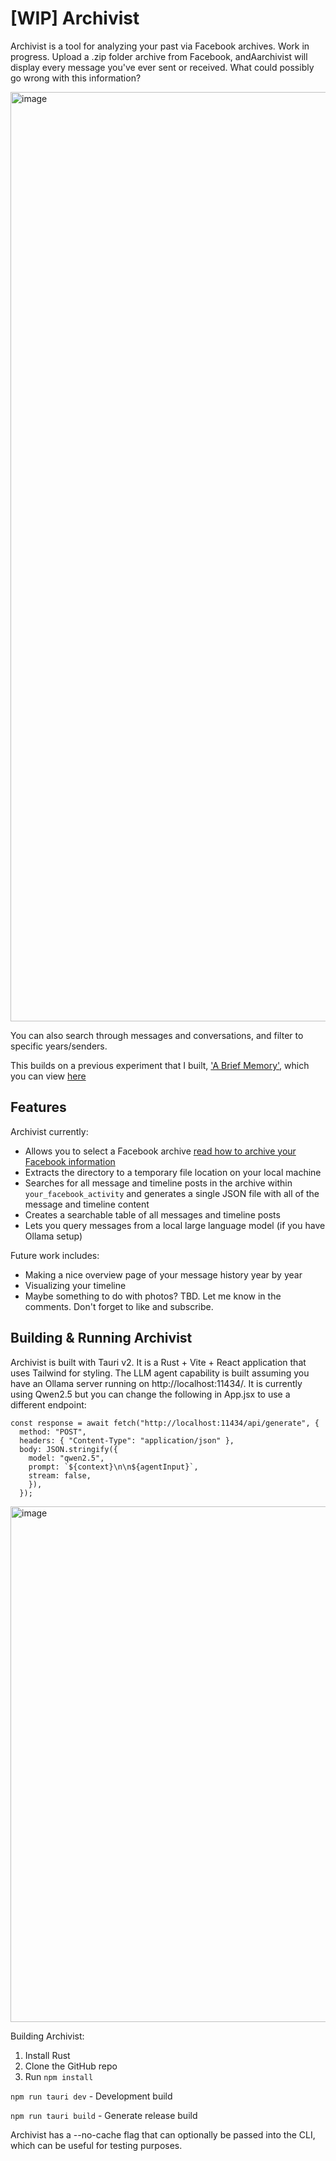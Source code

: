 # [WIP] Archivist

Archivist is a tool for analyzing your past via Facebook archives. Work in progress. Upload a .zip folder archive from Facebook, andAarchivist will display every message you've ever sent or received. What could possibly go wrong with this information?

<img width="1487" alt="image" src="https://github.com/user-attachments/assets/c8039e23-7168-4a74-8be6-2eadedd4c628" />

You can also search through messages and conversations, and filter to specific years/senders.

This builds on a previous experiment that I built, ['A Brief Memory'](https://liverickson.com/blog/?p=503), which you can view [here](https://harvest-secretive-hydrofoil.glitch.me/)

## Features
Archivist currently:
* Allows you to select a Facebook archive [read how to archive your Facebook information](https://www.facebook.com/help/284581436192616/)
* Extracts the directory to a temporary file location on your local machine
* Searches for all message and timeline posts in the archive within `your_facebook_activity` and generates a single JSON file with all of the message and timeline content
* Creates a searchable table of all messages and timeline posts
* Lets you query messages from a local large language model (if you have Ollama setup)

Future work includes:
* Making a nice overview page of your message history year by year
* Visualizing your timeline
* Maybe something to do with photos? TBD. Let me know in the comments. Don't forget to like and subscribe.

## Building & Running Archivist

Archivist is built with Tauri v2. It is a Rust + Vite + React application that uses Tailwind for styling. The LLM agent capability is built assuming you have an Ollama server running on http://localhost:11434/. It is currently using Qwen2.5 but you can change the following in App.jsx to use a different endpoint:

```
const response = await fetch("http://localhost:11434/api/generate", {
  method: "POST",
  headers: { "Content-Type": "application/json" },
  body: JSON.stringify({
    model: "qwen2.5",
    prompt: `${context}\n\n${agentInput}`,
    stream: false,
    }),
  });
```
<img width="825" alt="image" src="https://github.com/user-attachments/assets/801be52a-8576-49a2-8c75-5b4d2065cc29" />

Building Archivist:

1. Install Rust
2. Clone the GitHub repo
3. Run `npm install`

```npm run tauri dev``` - Development build

```npm run tauri build``` - Generate release build

Archivist has a --no-cache flag that can optionally be passed into the CLI, which can be useful for testing purposes.
